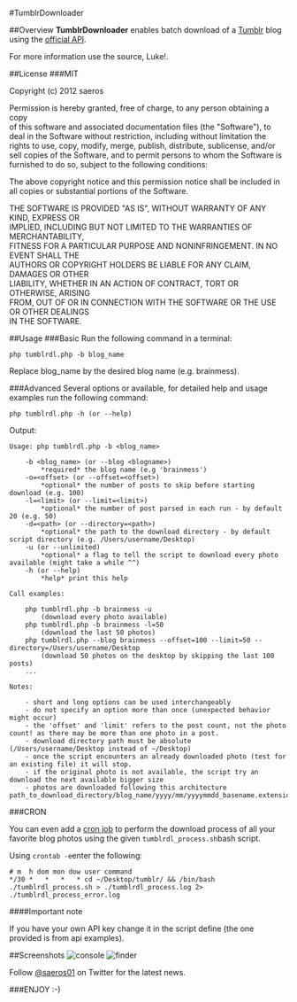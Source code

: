 #TumblrDownloader

##Overview
**TumblrDownloader** enables batch download of a [Tumblr](http://www.tumblr.com/) blog using the [official API](http://www.tumblr.com/api/).

For more information use the source, Luke!.


##License
###MIT

Copyright (c) 2012 saeros
 
Permission is hereby granted, free of charge, to any person obtaining a copy<br />
of this software and associated documentation files (the "Software"), to<br />
deal in the Software without restriction, including without limitation the<br />
rights to use, copy, modify, merge, publish, distribute, sublicense, and/or<br />
sell copies of the Software, and to permit persons to whom the Software is<br />
furnished to do so, subject to the following conditions:

The above copyright notice and this permission notice shall be included in<br />
all copies or substantial portions of the Software.
 
THE SOFTWARE IS PROVIDED "AS IS", WITHOUT WARRANTY OF ANY KIND, EXPRESS OR<br />
IMPLIED, INCLUDING BUT NOT LIMITED TO THE WARRANTIES OF MERCHANTABILITY,<br />
FITNESS FOR A PARTICULAR PURPOSE AND NONINFRINGEMENT. IN NO EVENT SHALL THE<br />
AUTHORS OR COPYRIGHT HOLDERS BE LIABLE FOR ANY CLAIM, DAMAGES OR OTHER<br/>
LIABILITY, WHETHER IN AN ACTION OF CONTRACT, TORT OR OTHERWISE, ARISING<br />
FROM, OUT OF OR IN CONNECTION WITH THE SOFTWARE OR THE USE OR OTHER DEALINGS<br />
IN THE SOFTWARE.


##Usage
###Basic
Run the following command in a terminal:

	php tumblrdl.php -b blog_name

Replace blog_name by the desired blog name (e.g. brainmess).

###Advanced
Several options or available, for detailed help and usage examples run the following command:

	php tumblrdl.php -h (or --help)
	
Output:

	Usage: php tumblrdl.php -b <blog_name>

		-b <blog_name> (or --blog <blogname>)
			*required* the blog name (e.g 'brainmess')
		-o=<offset> (or --offset=<offset>)
			*optional* the number of posts to skip before starting download (e.g. 100)
		-l=<limit> (or --limit=<limit>)
			*optional* the number of post parsed in each run - by default 20 (e.g. 50)
		-d=<path> (or --directory=<path>)
			*optional* the path to the download directory - by default script directory (e.g. /Users/username/Desktop)
		-u (or --unlimited)
			*optional* a flag to tell the script to download every photo available (might take a while ^^)
		-h (or --help)
			*help* print this help

	Call examples:

		php tumblrdl.php -b brainmess -u 
			(download every photo available)
		php tumblrdl.php -b brainmess -l=50 
			(download the last 50 photos)
		php tumblrdl.php --blog brainmess --offset=100 --limit=50 --directory=/Users/username/Desktop 
			(download 50 photos on the desktop by skipping the last 100 posts)
		...

	Notes:

		- short and long options can be used interchangeably
		- do not specify an option more than once (unexpected behavior might occur)
		- the 'offset' and 'limit' refers to the post count, not the photo count! as there may be more than one photo in a post.
		- download directory path must be absolute (/Users/username/Desktop instead of ~/Desktop)
		- once the script encounters an already downloaded photo (test for an existing file) it will stop.
		- if the original photo is not available, the script try an download the next available bigger size
		- photos are downloaded following this architecture path_to_download_directory/blog_name/yyyy/mm/yyyymmdd_basename.extension

###CRON

You can even add a [cron job](http://corenominal.org/howto-setup-a-crontab-file/) to perform the download process of all your favorite blog photos using the given `tumblrdl_process.sh`bash script.

Using `crontab -e`enter the following:

	# m  h dom mon dow user	command
	*/30 *   *   *   * cd ~/Desktop/tumblr/ && /bin/bash ./tumblrdl_process.sh > ./tumblrdl_process.log 2> ./tumblrdl_process_error.log

####Important note

If you have your own API key change it in the script define (the one provided is from api examples).

##Screenshots
![console](http://saeros.be/images/tumblrdl/tumblrdl-console-2.png)
![finder](http://saeros.be/images/tumblrdl/tumblrdl-finder-2.png)

Follow [@saeros01](http://twitter.com/saeros01) on Twitter for the latest news.

###ENJOY :-)
